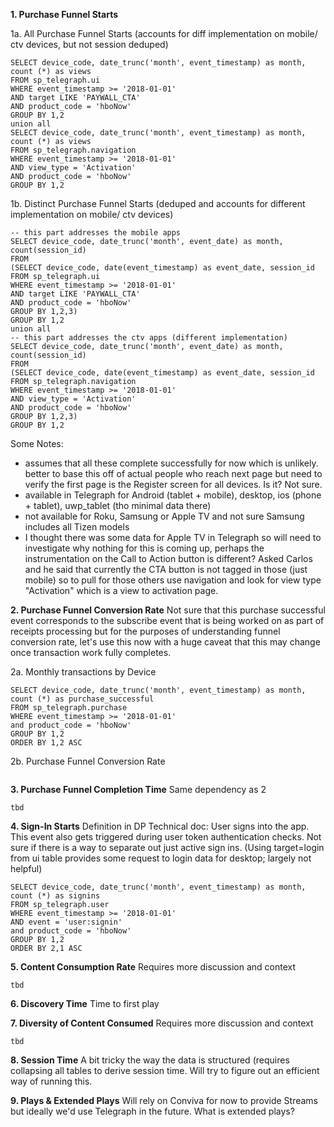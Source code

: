 **1.  Purchase Funnel Starts**

1a. All Purchase Funnel Starts (accounts for diff implementation on mobile/ ctv devices, but not session deduped)
```
SELECT device_code, date_trunc('month', event_timestamp) as month, count (*) as views 
FROM sp_telegraph.ui
WHERE event_timestamp >= '2018-01-01'
AND target LIKE 'PAYWALL_CTA'   
AND product_code = 'hboNow'
GROUP BY 1,2
union all
SELECT device_code, date_trunc('month', event_timestamp) as month, count (*) as views 
FROM sp_telegraph.navigation
WHERE event_timestamp >= '2018-01-01'
AND view_type = 'Activation'  
AND product_code = 'hboNow'
GROUP BY 1,2
```

1b. Distinct Purchase Funnel Starts (deduped and accounts for different implementation on mobile/ ctv devices)
```
-- this part addresses the mobile apps
SELECT device_code, date_trunc('month', event_date) as month, count(session_id)
FROM
(SELECT device_code, date(event_timestamp) as event_date, session_id
FROM sp_telegraph.ui
WHERE event_timestamp >= '2018-01-01'
AND target LIKE 'PAYWALL_CTA'   
AND product_code = 'hboNow'
GROUP BY 1,2,3)
GROUP BY 1,2
union all
-- this part addresses the ctv apps (different implementation)
SELECT device_code, date_trunc('month', event_date) as month, count(session_id)
FROM
(SELECT device_code, date(event_timestamp) as event_date, session_id
FROM sp_telegraph.navigation
WHERE event_timestamp >= '2018-01-01'
AND view_type = 'Activation'  
AND product_code = 'hboNow'
GROUP BY 1,2,3)
GROUP BY 1,2
```

Some Notes: 

- assumes that all these complete successfully for now which is unlikely. better to base this off of actual people who reach next page but need to verify the first page is the Register screen for all devices. Is it? Not sure.
- available in Telegraph for Android (tablet + mobile), desktop, ios (phone + tablet), uwp_tablet (tho minimal data there)
- not available for Roku, Samsung or Apple TV and not sure Samsung includes all Tizen models
- I thought there was some data for Apple TV in Telegraph so will need to investigate why nothing for this is coming up, perhaps the instrumentation on the Call to Action button is different? Asked Carlos and he said that currently the CTA button is not tagged in those (just mobile) so to pull for those others use navigation  and look for view type "Activation" which is a view to activation page. 



**2.       Purchase Funnel Conversion Rate**
Not sure that this purchase successful event corresponds to the subscribe event that is being worked on as part of receipts processing but for the purposes of understanding funnel conversion rate, let's use this now with a huge caveat that this may change once transaction work fully completes.

2a. Monthly transactions by Device
```
SELECT device_code, date_trunc('month', event_timestamp) as month, count (*) as purchase_successful
FROM sp_telegraph.purchase
WHERE event_timestamp >= '2018-01-01'
and product_code = 'hboNow'
GROUP BY 1,2
ORDER BY 1,2 ASC
```
2b. Purchase Funnel Conversion Rate 
```

```

**3.       Purchase Funnel Completion Time**
Same dependency as 2

```
tbd
```

**4.       Sign-In Starts**
Definition in DP Technical doc: User signs into the app. This event also gets triggered during user token authentication checks. Not sure if there is a way to separate out just active sign ins. (Using target=login from ui table provides some request to login data for desktop; largely not helpful)

```
SELECT device_code, date_trunc('month', event_timestamp) as month, count (*) as signins
FROM sp_telegraph.user
WHERE event_timestamp >= '2018-01-01'
AND event = 'user:signin' 
and product_code = 'hboNow'
GROUP BY 1,2
ORDER BY 2,1 ASC
```

**5.       Content Consumption Rate**
Requires more discussion and context

```
tbd
```

**6.       Discovery Time**
Time to first play

**7.       Diversity of Content Consumed**
Requires more discussion and context

```
tbd
```

**8.       Session Time**
A bit tricky the way the data is structured (requires collapsing all tables to derive session time. Will try to figure out an efficient way of running this.

**9.       Plays & Extended Plays**
Will rely on Conviva for now to provide Streams but ideally we'd use Telegraph in the future. 
What is extended plays?


